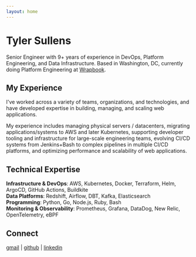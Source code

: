 ```yaml
---
layout: home
---
```


# Tyler Sullens

Senior Engineer with 9+ years of experience in DevOps, Platform Engineering, and Data Infrastructure. Based in Washington, DC, currently doing Platform Engineering at [Wrapbook](https://wrapbook.com).

## My Experience

I've worked across a variety of teams, organizations, and technologies, and have developed expertise in building, managing, and scaling web applications.  

My experience includes managing physical servers / datacenters, migrating applications/systems to AWS and later Kubernetes, supporting developer tooling and infrastructure for large-scale engineering teams, evolving CI/CD systems from Jenkins+Bash to complex pipelines in multiple CI/CD platforms, and optimizing performance and scalability of web applications.  

## Technical Expertise

**Infrastructure & DevOps**: AWS, Kubernetes, Docker, Terraform, Helm, ArgoCD, GitHub Actions, Buildkite  
**Data Platforms**: Redshift, Airflow, DBT, Kafka, Elasticsearch  
**Programming**: Python, Go, Node.js, Ruby, Bash  
**Monitoring & Observability**: Prometheus, Grafana, DataDog, New Relic, OpenTelemetry, eBPF  

## Connect

[gmail](mailto:tcsullens@gmail.com) \| [github](https://github.com/tcsullens) \| [linkedin](https://linkedin.com/in/tyler-sullens)

